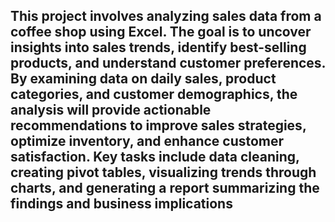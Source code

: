 ## This project involves analyzing sales data from a coffee shop using Excel. The goal is to uncover insights into sales trends, identify best-selling products, and understand customer preferences. By examining data on daily sales, product categories, and customer demographics, the analysis will provide actionable recommendations to improve sales strategies, optimize inventory, and enhance customer satisfaction. Key tasks include data cleaning, creating pivot tables, visualizing trends through charts, and generating a report summarizing the findings and business implications

